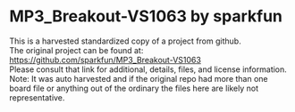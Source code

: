 
# MP3_Breakout-VS1063 by sparkfun  
This is a harvested standardized copy of a project from github.  
The original project can be found at:  
https://github.com/sparkfun/MP3_Breakout-VS1063  
Please consult that link for additional, details, files, and license information.  
Note: It was auto harvested and if the original repo had more than one board file or anything out of the ordinary the files here are likely not representative.  
    